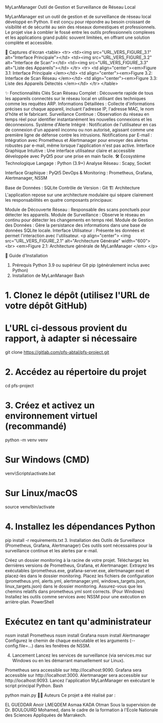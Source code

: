 MyLanManager
Outil de Gestion et Surveillance de Réseau Local

MyLanManager est un outil de gestion et de surveillance de réseau local développé en Python. Il est conçu pour répondre au besoin croissant de visibilité et de sécurité au sein des réseaux domestiques et professionnels. Le projet vise à combler le fossé entre les outils professionnels complexes et les applications grand public souvent limitées, en offrant une solution complète et accessible.


📸 Captures d'écran
&lt;table>
&lt;tr>
&lt;td>&lt;img src="URL_VERS_FIGURE_3.1" alt="Interface Principale">&lt;/td>
&lt;td>&lt;img src="URL_VERS_FIGURE_3.2" alt="Interface de Scan">&lt;/td>
&lt;td>&lt;img src="URL_VERS_FIGURE_3.3" alt="Liste des Appareils">&lt;/td>
&lt;/tr>
&lt;tr>
&lt;td align="center">&lt;em>Figure 3.1: Interface Principale &lt;/em>&lt;/td>
&lt;td align="center">&lt;em>Figure 3.2: Interface de Scan Réseau &lt;/em>&lt;/td>
&lt;td align="center">&lt;em>Figure 3.3: Liste des Appareils Détectés &lt;/em>&lt;/td>
&lt;/tr>
&lt;/table>



✨ Fonctionnalités Clés
Scan Réseau Complet : Découverte rapide de tous les appareils connectés sur le réseau local en utilisant des techniques comme les requêtes ARP.
Informations Détaillées : Collecte d'informations précises sur chaque appareil, incluant l'adresse IP, l'adresse MAC, le nom d'hôte et le fabricant.
Surveillance Continue : Observation du réseau en temps réel pour identifier instantanément les nouvelles connexions et les déconnexions.
Système d'Alerte Intégré : Notification de l'utilisateur en cas de connexion d'un appareil inconnu ou non autorisé, agissant comme une première ligne de défense contre les intrusions.
Notifications par E-mail : Intégration avec Prometheus et Alertmanager pour envoyer des alertes robustes par e-mail, même lorsque l'application n'est pas active.
Interface Graphique Intuitive : Une interface utilisateur claire et accessible développée avec PyQt5 pour une prise en main facile.
🛠️ Écosystème Technologique
Langage : Python (3.9+) 
Analyse Réseau : Scapy, Socket 

Interface Graphique : PyQt5 
DevOps & Monitoring : Prometheus, Grafana, Alertmanager, NSSM 


Base de Données : SQLite 
Contrôle de Version : Git 
🏗️ Architecture
L'application repose sur une architecture modulaire qui sépare clairement les responsabilités en quatre composants principaux:

Module de Découverte Réseau : Responsable des scans ponctuels pour détecter les appareils.
Module de Surveillance : Observe le réseau en continu pour détecter les changements en temps réel.
Module de Gestion des Données : Gère la persistance des informations dans une base de données SQLite locale.
Interface Utilisateur : Présente les données et permet l'interaction avec l'utilisateur.
&lt;p align="center">
&lt;img src="URL_VERS_FIGURE_2.1" alt="Architecture Générale" width="600">
&lt;br>
&lt;em>Figure 2.1: Architecture générale de MyLanManager &lt;/em>
&lt;/p>

🚀 Guide d'Installation
1. Prérequis
Python 3.9 ou supérieur 
Git 
pip (généralement inclus avec Python) 
2. Installation de MyLanManager
Bash

# 1. Clonez le dépôt (utilisez l'URL de votre dépôt GitHub)
# L'URL ci-dessous provient du rapport, à adapter si nécessaire
git clone https://gitlab.com/pfs-abtal/pfs-project.git 

# 2. Accédez au répertoire du projet
cd pfs-project

# 3. Créez et activez un environnement virtuel (recommandé)
python -m venv venv 
# Sur Windows (CMD)
venv\Scripts\activate.bat 
# Sur Linux/macOS
source venv/bin/activate 

# 4. Installez les dépendances Python
pip install -r requirements.txt 
3. Installation des Outils de Surveillance (Prometheus, Grafana, Alertmanager)
Ces outils sont nécessaires pour la surveillance continue et les alertes par e-mail.

Créez un dossier monitoring à la racine de votre projet.
Téléchargez les dernières versions de Prometheus, Grafana, et Alertmanager.
Extrayez les exécutables (prometheus.exe, grafana-server.exe, alertmanager.exe) et placez-les dans le dossier monitoring.
Placez les fichiers de configuration (prometheus.yml, alerts.yml, alertmanager.yml, windows_targets.json, linux_targets.json) dans le dossier monitoring. Assurez-vous que les chemins relatifs dans prometheus.yml sont corrects.
(Pour Windows) Installez les outils comme services avec NSSM pour une exécution en arrière-plan.
PowerShell

# Exécutez en tant qu'administrateur
nssm install Prometheus
nssm install Grafana
nssm install Alertmanager
Configurez le chemin de chaque exécutable et les arguments (--config.file=...) dans les fenêtres de NSSM.


4. Lancement
Lancez les services de surveillance (via services.msc sur Windows ou en les démarrant manuellement sur Linux). 

Prometheus sera accessible sur http://localhost:9090.
Grafana sera accessible sur http://localhost:3000.
Alertmanager sera accessible sur http://localhost:9093.
Lancez l'application MyLanManager en exécutant le script principal Python.
Bash

python main.py
🧑‍💻 Auteurs
Ce projet a été réalisé par :

EL GUEDDAR Anoir
LMEQDEM Asmaa
KADA Otman
Sous la supervision de Dr. BOULOUIRD Mohamed, dans le cadre de la formation à l'École Nationale des Sciences Appliquées de Marrakech.

